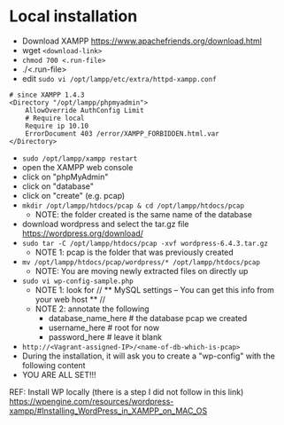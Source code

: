 # Local installation
- Download XAMPP
  https://www.apachefriends.org/download.html
- wget ```<download-link>```
- ```chmod 700 <.run-file>```
- ./<.run-file>
- edit ```sudo vi /opt/lampp/etc/extra/httpd-xampp.conf```
```
# since XAMPP 1.4.3
<Directory "/opt/lampp/phpmyadmin">
    AllowOverride AuthConfig Limit
    # Require local
    Require ip 10.10
    ErrorDocument 403 /error/XAMPP_FORBIDDEN.html.var
</Directory>
```
- ```sudo /opt/lampp/xampp restart```
- open the XAMPP web console
- click on "phpMyAdmin"
- click on "database" 
- click on "create" (e.g. pcap)
- ```mkdir /opt/lampp/htdocs/pcap & cd /opt/lampp/htdocs/pcap``` 
  - NOTE: the folder created is the same name of the database
- download wordpress and select the tar.gz file
https://wordpress.org/download/
- ```sudo tar -C /opt/lampp/htdocs/pcap -xvf wordpress-6.4.3.tar.gz``` 
  - NOTE 1: pcap is the folder that was previously created
- ```mv /opt/lampp/htdocs/pcap/wordpress/* /opt/lampp/htdocs/pcap```
  - NOTE: You are moving newly extracted files on directly up
- ```sudo vi wp-config-sample.php```
  - NOTE 1: look for  // ** MySQL settings – You can get this info from your web host ** //
  - NOTE 2: annotate the following 
    - database_name_here # the database pcap we created
    - username_here # root for now
    - password_here # leave it blank
- ```http://<Vagrant-assigned-IP>/<name-of-db-which-is-pcap>```
- During the installation, it will ask you to create a "wp-config" with the following content
- YOU ARE ALL SET!!!

REF:
Install WP locally (there is a step I did not follow in this link)
https://wpengine.com/resources/wordpress-xampp/#Installing_WordPress_in_XAMPP_on_MAC_OS
